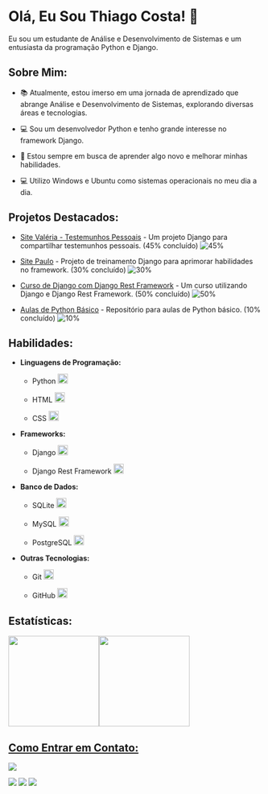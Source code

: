 # Olá, Eu Sou Thiago Costa! 👋

Eu sou um estudante de Análise e Desenvolvimento de Sistemas e um entusiasta da programação Python e Django.
<div>


  ## Sobre Mim:

  - 📚 Atualmente, estou imerso em uma jornada de aprendizado que abrange Análise e Desenvolvimento de Sistemas, explorando diversas áreas e tecnologias.

  - 💻 Sou um desenvolvedor Python e tenho grande interesse no framework Django.

  - 🌱 Estou sempre em busca de aprender algo novo e melhorar minhas habilidades.

  -  💻 Utilizo Windows e Ubuntu como sistemas operacionais no meu dia a dia.
</div>

<div>

  ## Projetos Destacados:
  - [Site Valéria - Testemunhos Pessoais](https://github.com/ThiagoCostaD/SiteValeria) - Um projeto Django para compartilhar testemunhos pessoais. (45% concluído) ![45%](https://progress-bar.dev/45)

  - [Site Paulo](https://github.com/ThiagoCostaD/SitePaulo) - Projeto de treinamento Django para aprimorar habilidades no framework. (30% concluído) ![30%](https://progress-bar.dev/30)

  - [Curso de Django com Django Rest Framework](https://github.com/ThiagoCostaD/CursoDeDjango) - Um curso utilizando Django e Django Rest Framework. (50% concluído) ![50%](https://progress-bar.dev/50)

  - [Aulas de Python Básico](https://github.com/ThiagoCostaD/Aulas_Python) - Repositório para aulas de Python básico. (10% concluído) ![10%](https://progress-bar.dev/10)
</div>

<div>

  ## Habilidades:

  <div>

  - **Linguagens de Programação:**
    - Python <img src="https://cdn.jsdelivr.net/gh/devicons/devicon/icons/python/python-original.svg" width="20" />

    - HTML <img src="https://cdn.jsdelivr.net/gh/devicons/devicon/icons/html5/html5-original.svg" width="20"/>

    - CSS <img src="https://cdn.jsdelivr.net/gh/devicons/devicon/icons/css3/css3-original.svg" width="20"/>
  </div>
  <div>

  - **Frameworks:**
    - Django <img src="https://cdn.jsdelivr.net/gh/devicons/devicon/icons/django/django-plain.svg" width="20" />

    - Django Rest Framework <img src="https://cdn.jsdelivr.net/gh/devicons/devicon/icons/django/django-plain.svg" width="20" />
  </div>
  <div>

  - **Banco de Dados:**
    - SQLite <img src="https://cdn.jsdelivr.net/gh/devicons/devicon/icons/sqlite/sqlite-original.svg" width="20" />

    - MySQL <img src="https://cdn.jsdelivr.net/gh/devicons/devicon/icons/mysql/mysql-original.svg" width="20"/>

    - PostgreSQL <img src="https://cdn.jsdelivr.net/gh/devicons/devicon/icons/postgresql/postgresql-original.svg" width="20" />
  </div>
  <div>

  - **Outras Tecnologias:**
    - Git <img src="https://cdn.jsdelivr.net/gh/devicons/devicon/icons/git/git-original.svg" width="20" />

    - GitHub <img src="https://cdn.jsdelivr.net/gh/devicons/devicon/icons/github/github-original.svg" width="20" />
  </div>
</div>

<div>

  ## Estatísticas:

  <a href="https://github.com/ThiagoCostaD">
  <img loading="lazy" height="180em" src="https://github-readme-stats.vercel.app/api/top-langs/?username=ThiagoCostaD&layout=compact&langs_count=7&theme=dracula"/><img loading="lazy" height="180em" src="https://github-readme-stats.vercel.app/api?username=ThiagoCostaD&show_icons=true&theme=dracula&include_all_commits=true&count_private=true"/>
</div>

## Como Entrar em Contato:

<div>

  <a href="https://www.youtube.com/channel/UC_6vnFWiuP_fKq5P0ApCcGg" target="_blank"><img loading="lazy" src="https://img.shields.io/badge/YouTube-FF0000?style=for-the-badge&logo=youtube&logoColor=white" target="_blank"></a>
  <!--<a href="ttps://www.instagram.com/thiagocostadiniz/" target="_blank"><img loading="lazy" src="https://img.shields.io/badge/-Instagram-%23E4405F?style=for-the-badge&logo=instagram&logoColor=white" target="_blank"></a> -->
  <a href = "mailto:thiagoocdiniz@gmail.com"><img loading="lazy" src="https://img.shields.io/badge/Gmail-D14836?style=for-the-badge&logo=gmail&logoColor=white" target="_blank"></a>
  <a href="https://www.linkedin.com/in/thiagocostadiniz/" target="_blank"><img loading="lazy" src="https://img.shields.io/badge/-LinkedIn-%230077B5?style=for-the-badge&logo=linkedin&logoColor=white" target="_blank"></a>
  <a href="https://twitter.com/CostaThiagoD" target="_blanck"><img loading="lazy" src="https://img.shields.io/badge/Twitter-1DA1F2?style=for-the-badge&logo=twitter&logoColor=white" target="_blank"><a>
</div>